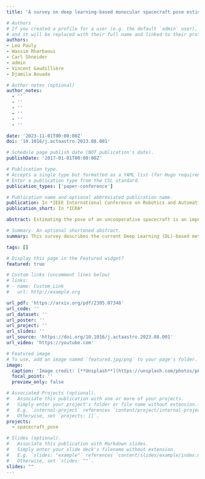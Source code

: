 ```yaml
---
title: 'A survey on deep learning-based monocular spacecraft pose estimation: Current state, limitations and prospects'

# Authors
# If you created a profile for a user (e.g. the default `admin` user), write the username (folder name) here
# and it will be replaced with their full name and linked to their profile.
authors:
- Leo Pauly
- Wassim Rharbaoui
- Carl Shneider
- admin
- Vincent Gaudillière
- Djamila Aouada

# Author notes (optional)
author_notes:
  - ''
  - ''
  - ''
  - ''
  - ''
  - ''

date: '2023-11-01T00:00:00Z'
doi: '10.1016/j.actaastro.2023.08.001'

# Schedule page publish date (NOT publication's date).
publishDate: '2017-01-01T00:00:00Z'

# Publication type.
# Accepts a single type but formatted as a YAML list (for Hugo requirements).
# Enter a publication type from the CSL standard.
publication_types: ['paper-conference']

# Publication name and optional abbreviated publication name.
publication: In *IEEE International Conference on Robotics and Automation*
publication_short: In *ICRA*

abstract: Estimating the pose of an uncooperative spacecraft is an important computer vision problem for enabling the deployment of automatic vision-based systems in orbit, with applications ranging from on-orbit servicing to space debris removal. Following the general trend in computer vision, more and more works have been focusing on leveraging Deep Learning (DL) methods to address this problem. However and despite promising research-stage results, major challenges preventing the use of such methods in real-life missions still stand in the way. In particular, the deployment of such computation-intensive algorithms is still under-investigated, while the performance drop when training on synthetic and testing on real images remains to mitigate. The primary goal of this survey is to describe the current DL-based methods for spacecraft pose estimation in a comprehensive manner. The secondary goal is to help define the limitations towards the effective deployment of DL-based spacecraft pose estimation solutions for reliable autonomous vision-based applications. To this end, the survey first summarises the existing algorithms according to two approaches:- hybrid modular pipelines and direct end-to-end regression methods. A comparison of algorithms is presented not only in terms of pose accuracy but also with a focus on network architectures and models' sizes keeping potential deployment in mind. Then, current monocular spacecraft pose estimation datasets used to train and test these methods are discussed. The data generation methods:- simulators and testbeds, the domain gap and the performance drop between synthetically generated and lab/space collected images and the potential solutions are also discussed. Finally, the paper presents open research questions and future directions in the field, drawing parallels with other computer vision applications.

# Summary. An optional shortened abstract.
summary: This survey describes the current Deep Learning (DL)-based methods for spacecraft pose estimation in a comprehensive manner. A comparison of algorithms is presented not only in terms of pose accuracy but also with a focus on network architectures and models' sizes keeping potential deployment in mind.

tags: []

# Display this page in the Featured widget?
featured: true

# Custom links (uncomment lines below)
# links:
# - name: Custom Link
#   url: http://example.org

url_pdf: 'https://arxiv.org/pdf/2305.07348'
url_code: ''
url_dataset: ''
url_poster: ''
url_project: ''
url_slides: ''
url_source: 'https://doi.org/10.1016/j.actaastro.2023.08.001'
url_video: 'https://youtube.com'

# Featured image
# To use, add an image named `featured.jpg/png` to your page's folder.
image:
  caption: 'Image credit: [**Unsplash**](https://unsplash.com/photos/pLCdAaMFLTE)'
  focal_point: ''
  preview_only: false

# Associated Projects (optional).
#   Associate this publication with one or more of your projects.
#   Simply enter your project's folder or file name without extension.
#   E.g. `internal-project` references `content/project/internal-project/index.md`.
#   Otherwise, set `projects: []`.
projects:
  - spacecraft_pose

# Slides (optional).
#   Associate this publication with Markdown slides.
#   Simply enter your slide deck's filename without extension.
#   E.g. `slides: "example"` references `content/slides/example/index.md`.
#   Otherwise, set `slides: ""`.
slides: ""
---
```


<!-- {{% callout note %}}
Click the _Cite_ button above to demo the feature to enable visitors to import publication metadata into their reference management software.
{{% /callout %}}

{{% callout note %}}
Create your slides in Markdown - click the _Slides_ button to check out the example.
{{% /callout %}} -->

<!-- Add the publication's **full text** or **supplementary notes** here. You can use rich formatting such as including [code, math, and images](https://docs.hugoblox.com/content/writing-markdown-latex/). -->
